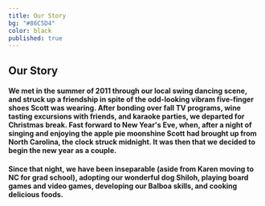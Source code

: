 ```yaml
---
title: Our Story
bg: "#86C5D4"
color: black
published: true
---
```


## Our Story

#### We met in the summer of 2011 through our local swing dancing scene, and struck up a friendship in spite of the odd-looking vibram five-finger shoes Scott was wearing. After bonding over fall TV programs, wine tasting excursions with friends, and karaoke parties, we departed for Christmas break. Fast forward to New Year's Eve, when, after a night of singing and enjoying the apple pie moonshine Scott had brought up from North Carolina, the clock struck midnight. It was then that we decided to begin the new year as a couple.

#### Since that night, we have been inseparable (aside from Karen moving to NC for grad school), adopting our wonderful dog Shiloh, playing board games and video games, developing our Balboa skills, and cooking delicious foods. 
